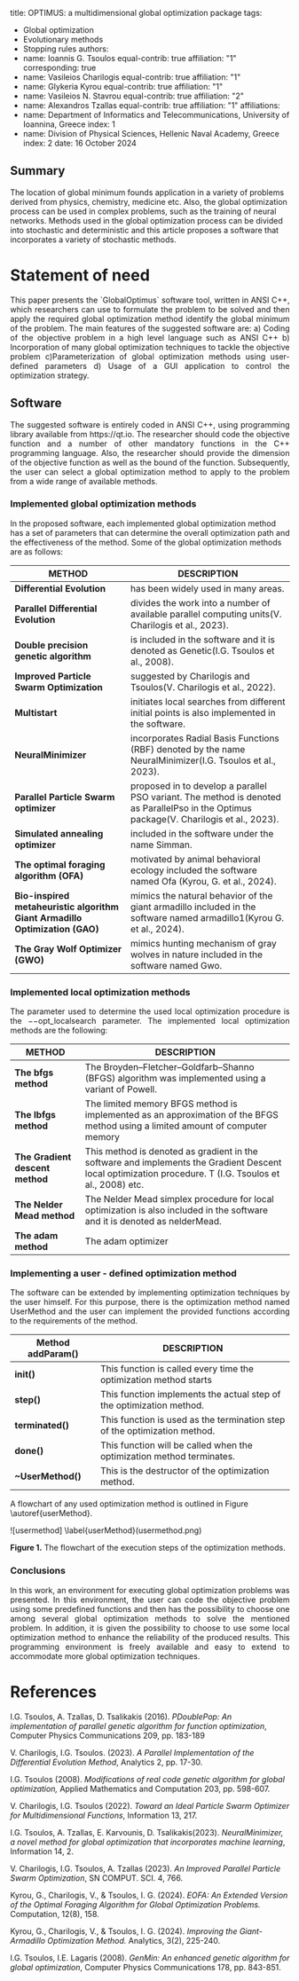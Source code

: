 title: OPTIMUS: a multidimensional global optimization package
tags:
  - Global optimization
  - Evolutionary methods
  - Stopping rules
authors:
  - name: Ioannis G. Tsoulos
    equal-contrib: true
    affiliation: "1"
    corresponding: true
  - name: Vasileios Charilogis
    equal-contrib: true
    affiliation: "1"
  - name: Glykeria Kyrou
    equal-contrib: true
    affiliation: "1"
  - name: Vasileios N. Stavrou
    equal-contrib: true
    affiliation: "2"
  - name: Alexandros Tzallas
    equal-contrib: true
    affiliation: "1"
affiliations:
 - name: Department of Informatics and Telecommunications, University of Ioannina, Greece
   index: 1
 - name: Division of Physical Sciences, Hellenic Naval Academy, Greece
   index: 2
date: 16 October 2024

## Summary
The location of global minimum founds application in a variety of problems derived from physics, chemistry, medicine etc. Also, the global optimization process can be used in complex problems, such as the training of neural networks. Methods used in the global optimization process can be divided into stochastic and deterministic and this article proposes a software that incorporates a variety of stochastic methods.


# Statement of need
<p style="text-align: justify;">
This paper presents the `GlobalOptimus` software tool,  written in ANSI C++, which researchers can use to formulate the problem to be solved and then apply the required global optimization method identify the global minimum of the problem. The main features of the suggested software are: a) Coding of the objective problem in a high level language such as ANSI C++ b) Incorporation of many global optimization techniques to tackle the objective problem c)Parameterization of global optimization methods using user-defined parameters d) Usage of a GUI application to control the optimization strategy.
</p>

##  Software 
<p style="text-align: justify;">
The suggested software is entirely coded in ANSI C++, using  programming library available from https://qt.io. The researcher should code the objective function and a number of other mandatory functions in the C++ programming language. Also, the researcher should provide the dimension of the objective function as well as the bound of the function. Subsequently, the user can select a global optimization method to apply to the problem from a wide range of available methods.</p>

### Implemented global optimization methods 
<p style="text-align: justify?">
 In the proposed software, each implemented global optimization method has a set of parameters that can determine the overall optimization path and the effectiveness of the method. Some of the global optimization methods are as follows: </p>
 

METHOD |  DESCRIPTION |
|----------|----------|
| **Differential Evolution**   |has been widely used in many areas.|                                 
| **Parallel Differential Evolution**| divides the work into a number of available parallel computing units(V. Charilogis et al., 2023).|         
| **Double precision genetic algorithm**  | is included in the software and it is denoted as Genetic(I.G. Tsoulos et al., 2008).|                                    
| **Improved Particle Swarm Optimization**  |suggested by Charilogis and Tsoulos(V. Charilogis et al., 2022).|                       
| **Multistart**  |initiates local searches from different initial points is also implemented in the software.| 
| **NeuralMinimizer**| incorporates Radial Basis Functions (RBF) denoted by the name NeuralMinimizer(I.G. Tsoulos et al., 2023).|             
| **Parallel Particle Swarm optimizer**  | proposed in to develop a parallel PSO variant. The method is denoted as ParallelPso in the Optimus package(V. Charilogis et al.,  2023).|  
| **Simulated annealing optimizer**  | included in the software under the name Simman. |     
| **The optimal foraging algorithm (OFA)**  | motivated by animal behavioral ecology included the software named Ofa (Kyrou, G. et al., 2024).|    
| **Bio-inspired metaheuristic algorithm Giant Armadillo Optimization (GAO)** |  mimics the natural behavior of the giant armadillo  included in the software named armadillo1(Kyrou G. et al., 2024). | 
| **The Gray Wolf Optimizer (GWO)** |  mimics hunting mechanism of gray wolves in nature  included in the software named Gwo. |

###  Implemented local optimization methods 
<p style="text-align: justify;">
The parameter used to determine the used local optimization procedure is the −−opt_localsearch parameter. The implemented local optimization methods are the following: 
</p>

METHOD |  DESCRIPTION |
|----------|----------|
|  **The bfgs method**        | The Broyden–Fletcher–Goldfarb–Shanno (BFGS) algorithm was implemented using a variant of Powell.|       
|  **The lbfgs method**      | The limited memory BFGS method is implemented as an approximation of the BFGS method using a limited amount of computer memory |                         
|**The Gradient descent method** | This method is denoted as gradient in the software and  implements the Gradient Descent local optimization   procedure. T (I.G. Tsoulos et al., 2008) etc.|          
| **The Nelder Mead method**  |The Nelder Mead simplex procedure for local optimization  is also included in the software and it is denoted as nelderMead.   |                           
|  **The adam method**  |  The adam  optimizer  |

### Implementing a user - defined optimization method
<p style="text-align: justify;">
The software can be extended by implementing optimization techniques by the user himself. For this purpose, there is the optimization method named UserMethod and the user can implement the provided functions according to the requirements of the method.
</p>

Method addParam()  |  DESCRIPTION |
|----------|----------|
|    **init()**     |This function is called every time the optimization method starts|                                    
|    **step()**    |This function implements the actual step of the optimization method. |                                            
|    **terminated()**    |This function is used as the termination step of the optimization method.|                                   
|    **done()**    |   This function will be called when the optimization method terminates.|                                       
|   **~UserMethod()**     |    This is the destructor of the optimization method.  |                                            

A flowchart of any used optimization method is outlined in Figure \autoref{userMethod}.


![usermethod] \label{userMethod}(usermethod.png)



**Figure 1.** The flowchart of the execution steps of the optimization methods.



###  Conclusions 
<p style="text-align: justify;">
In this work, an environment for executing global optimization problems was presented. In this environment, the user can code the objective problem using some predefined functions and then has the possibility to choose one among several global optimization methods to solve the mentioned problem. In addition, it is given the possibility to choose to use some local optimization method to enhance the reliability of the produced results. This programming environment is freely available and easy to extend to accommodate more global optimization techniques. 
</p>



# References
I.G. Tsoulos, A. Tzallas, D. Tsalikakis (2016). _PDoublePop: An implementation of parallel genetic algorithm for function optimization_, Computer Physics Communications 209, pp. 183-189

V. Charilogis, I.G. Tsoulos. (2023).  _A Parallel Implementation of the Differential Evolution Method_, Analytics 2, pp. 17-30.

I.G. Tsoulos (2008).  _Modifications of real code genetic algorithm for global optimization,_ Applied Mathematics and Computation 203, pp. 598-607.

V. Charilogis, I.G. Tsoulos (2022). _Toward an Ideal Particle Swarm Optimizer for Multidimensional Functions_, Information 13, 217.

I.G. Tsoulos, A. Tzallas, E. Karvounis, D. Tsalikakis(2023). _NeuralMinimizer, a novel method for global optimization that incorporates machine learning_, Information 14, 2.

V. Charilogis, I.G. Tsoulos, A. Tzallas (2023).  _An Improved Parallel Particle Swarm Optimization_, SN COMPUT. SCI. 4, 766.

Kyrou, G., Charilogis, V., & Tsoulos, I. G. (2024). _EOFA: An Extended Version of the Optimal Foraging Algorithm for Global Optimization Problems._ Computation, 12(8), 158.

Kyrou, G., Charilogis, V., & Tsoulos, I. G. (2024). _Improving the Giant-Armadillo Optimization Method._ Analytics, 3(2), 225-240.

I.G. Tsoulos, I.E. Lagaris (2008).  _GenMin: An enhanced genetic algorithm for global optimization_, Computer Physics Communications 178, pp. 843-851.
